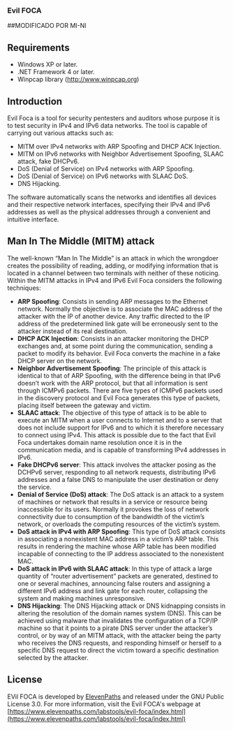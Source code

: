 ### Evil FOCA

##MODIFICADO POR MI-NI

## Requirements

- Windows XP or later.
- .NET Framework 4 or later.
- Winpcap library (http://www.winpcap.org)

## Introduction
Evil Foca is a tool for security pentesters and auditors whose purpose it is to test security in IPv4 and IPv6 data networks.
The tool is capable of carrying out various attacks such as:

- MITM over IPv4 networks with ARP Spoofing and DHCP ACK Injection.
- MITM on IPv6 networks with Neighbor Advertisement Spoofing, SLAAC attack, fake DHCPv6.
- DoS (Denial of Service) on IPv4 networks with ARP Spoofing.
- DoS (Denial of Service) on IPv6 networks with SLAAC DoS.
- DNS Hijacking.

The software automatically scans the networks and identifies all devices and their respective network interfaces, specifying their IPv4 and IPv6 addresses as well as the physical addresses through a convenient and intuitive interface.

## Man In The Middle (MITM) attack
The well-known “Man In The Middle” is an attack in which the wrongdoer creates the possibility of reading, adding, or modifying information that is located in a channel between two terminals with neither of these noticing. Within the MITM attacks in IPv4 and IPv6 Evil Foca considers the following techniques:

- **ARP Spoofing**:
Consists in sending ARP messages to the Ethernet network. Normally the objective is to associate the MAC address of the attacker with the IP of another device. Any traffic directed to the IP address of the predetermined link gate will be erroneously sent to the attacker instead of its real destination.
- **DHCP ACK Injection**:
Consists in an attacker monitoring the DHCP exchanges and, at some point during the communication, sending a packet to modify its behavior. Evil Foca converts the machine in a fake DHCP server on the network.
- **Neighbor Advertisement Spoofing**:
The principle of this attack is identical to that of ARP Spoofing, with the difference being in that IPv6 doesn’t work with the ARP protocol, but that all information is sent through ICMPv6 packets. There are five types of ICMPv6 packets used in the discovery protocol and Evil Foca generates this type of packets, placing itself between the gateway and victim.
- **SLAAC attack**:
The objective of this type of attack is to be able to execute an MITM when a user connects to Internet and to a server that does not include support for IPv6 and to which it is therefore necessary to connect using IPv4. This attack is possible due to the fact that Evil Foca undertakes domain name resolution once it is in the communication media, and is capable of transforming IPv4 addresses in IPv6.
- **Fake DHCPv6 server**:
This attack involves the attacker posing as the DCHPv6 server, responding to all network requests, distributing IPv6 addresses and a false DNS to manipulate the user destination or deny the service.
- **Denial of Service (DoS) attack**:
The DoS attack is an attack to a system of machines or network that results in a service or resource being inaccessible for its users. Normally it provokes the loss of network connectivity due to consumption of the bandwidth of the victim’s network, or overloads the computing resources of the victim’s system.
- **DoS attack in IPv4 with ARP Spoofing**:
This type of DoS attack consists in associating a nonexistent MAC address in a victim’s ARP table. This results in rendering the machine whose ARP table has been modified incapable of connecting to the IP address associated to the nonexistent MAC.
- **DoS attack in IPv6 with SLAAC attack**:
In this type of attack a large quantity of “router advertisement” packets are generated, destined to one or several machines, announcing false routers and assigning a different IPv6 address and link gate for each router, collapsing the system and making machines unresponsive.
- **DNS Hijacking**:
The DNS Hijacking attack or DNS kidnapping consists in altering the resolution of the domain names system (DNS). This can be achieved using malware that invalidates the configuration of a TCP/IP machine so that it points to a pirate DNS server under the attacker’s control, or by way of an MITM attack, with the attacker being the party who receives the DNS requests, and responding himself or herself to a specific DNS request to direct the victim toward a specific destination selected by the attacker.

## License

EVil FOCA is developed by [ElevenPaths](https://www.elevenpaths.com) and released under the GNU Public License 3.0.
For more information, visit the Evil FOCA's webpage at [https://www.elevenpaths.com/labstools/evil-foca/index.html](https://www.elevenpaths.com/labstools/evil-foca/index.html)

